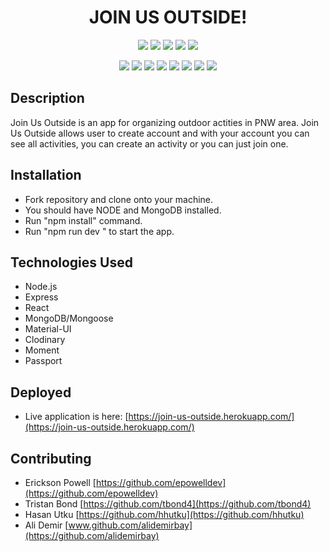 <h1 align="center">JOIN US OUTSIDE!</h1>

<p align="center">
    <img src="https://img.shields.io/github/repo-size/epowelldev/p03-outdoor-activity-app" />
    <img src="https://img.shields.io/github/languages/top/epowelldev/p03-outdoor-activity-app"  />
    <img src="https://img.shields.io/github/issues/epowelldev/p03-outdoor-activity-app" />
    <img src="https://img.shields.io/github/last-commit/epowelldev/p03-outdoor-activity-app" >
    <img src="https://img.shields.io/github/forks/epowelldev/p03-outdoor-activity-app" >
</p>

<p align="center">
    <img src="https://img.shields.io/badge/Javascript-red" />
    <img src="https://img.shields.io/badge/-React-orange"  />
    <img src="https://img.shields.io/badge/-node.js-yellow" />
    <img src="https://img.shields.io/badge/-MongoDB-blue" >
    <img src="https://img.shields.io/badge/-Passport.js-teal" />
    <img src="https://img.shields.io/badge/-Express-blue" />
    <img src="https://img.shields.io/badge/-MaterialUI-indigo" />
    <img src="https://img.shields.io/badge/-Cloudinary-violet" />
</p>

## Description

Join Us Outside is an app for organizing outdoor actities in PNW area.
Join Us Outside allows user to create account and with your account you can see all activities, you can create an activity or you can just join one.

## Installation

- Fork repository and clone onto your machine.
- You should have NODE and MongoDB installed.
- Run "npm install" command.
- Run "npm run dev " to start the app.

## Technologies Used

- Node.js
- Express
- React
- MongoDB/Mongoose
- Material-UI
- Clodinary
- Moment
- Passport

## Deployed

- Live application is here: [https://join-us-outside.herokuapp.com/](https://join-us-outside.herokuapp.com/)

## Contributing

- Erickson Powell
  [https://github.com/epowelldev](https://github.com/epowelldev)
- Tristan Bond
  [https://github.com/tbond4](https://github.com/tbond4)
- Hasan Utku
  [https://github.com/hhutku](https://github.com/hhutku)
- Ali Demir
  [www.github.com/alidemirbay](https://github.com/alidemirbay)
